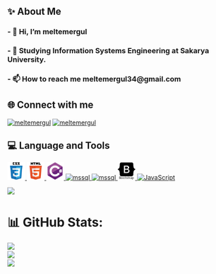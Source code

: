 ## ✨ About Me
<h3>- 👋 Hi, I’m meltemergul</h3>
<h3>- 👀 Studying Information Systems Engineering at Sakarya University.</h3>
<h3>- 📫 How to reach me meltemergul34@gmail.com</h3>

## 🌐 Connect with me
<p align="left">
<a href="https://twitter.com/meltooom" target="blank"><img align="center" src="https://raw.githubusercontent.com/rahuldkjain/github-profile-readme-generator/master/src/images/icons/Social/twitter.svg" alt="meltemergul" height="30" width="40" /></a>
<a href="https://www.linkedin.com/in/meltem-ergül/" target="blank"><img align="center" src="https://raw.githubusercontent.com/rahuldkjain/github-profile-readme-generator/master/src/images/icons/Social/linked-in-alt.svg" alt="meltemergul" height="30" width="40" /></a>
</p>

## 💻 Language and Tools
<p align="left">
    <a href="https://www.w3schools.com/css/" target="_blank" rel="noreferrer"> <img src="https://raw.githubusercontent.com/devicons/devicon/master/icons/css3/css3-original-wordmark.svg" alt="css3" width="40" height="40"/> </a>
  <a href="https://www.w3.org/html/" target="_blank" rel="noreferrer"> <img src="https://raw.githubusercontent.com/devicons/devicon/master/icons/html5/html5-original-wordmark.svg" alt="html5" width="40" height="40"/> </a>
  <a href="https://www.w3schools.com/cs/" target="_blank" rel="noreferrer"> <img src="https://raw.githubusercontent.com/devicons/devicon/master/icons/csharp/csharp-original.svg" alt="csharp" width="40" height="40"/> </a>
    <a href="https://www.microsoft.com/en-us/sql-server" target="_blank" rel="noreferrer"> <img src="https://www.svgrepo.com/show/303229/microsoft-sql-server-logo.svg" alt="mssql" width="40" height="40"/> </a> 
 <a href="https://reactjs.org/" target="_blank" rel="noreferrer"> <img src="https://cdn.jsdelivr.net/gh/devicons/devicon/icons/react/react-original.svg" alt="mssql" width="40" height="40"/> </a>
  <a href="https://getbootstrap.com" target="_blank" rel="noreferrer"> <img src="https://raw.githubusercontent.com/devicons/devicon/master/icons/bootstrap/bootstrap-plain-wordmark.svg" alt="bootstrap" width="40" height="40"/> </a>
    <a href="https://developer.mozilla.org/en-US/docs/Web/JavaScript" target="_blank" rel="noreferrer">
      <img  alt="JavaScript" src="https://cdn.jsdelivr.net/gh/devicons/devicon/icons/javascript/javascript-plain.svg" width="40" height="40"/>
  </a>
</p>

[![](https://visitcount.itsvg.in/api?id=meltemergul&label=Profile%20Views&color=1&icon=2&pretty=false)](https://visitcount.itsvg.in)


# 📊 GitHub Stats:
![](https://github-readme-stats.vercel.app/api?username=meltemergul&theme=dark&hide_border=false&include_all_commits=false&count_private=false)<br/>
![](https://github-readme-streak-stats.herokuapp.com/?user=meltemergul&theme=dark&hide_border=false)<br/>
![](https://github-readme-stats.vercel.app/api/top-langs/?username=meltemergul&theme=dark&hide_border=false&include_all_commits=false&count_private=false&layout=compact)
<!-- Proudly created with GPRM ( https://gprm.itsvg.in ) -->
